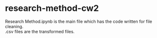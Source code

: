 # research-method-cw2
Research Method.ipynb is the main file which has the code written for file cleaning. <br/>
 .csv files are the transformed files.
